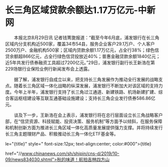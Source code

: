 # 长三角区域贷款余额达1.17万亿元-中新网

　　本报北京8月29日讯 记者钱箐旎报道：“截至今年6月底，浦发银行在长三角区域内分支机构近500家，覆盖34市54县，服务企业客户29.1万户、个人客户2500万户、金融机构500家；区域内贷款余额1.17万亿元，占全行38%；绿色信贷余额超866亿元，占全行绿色信贷投放近40%；普惠金融贷款余额1840亿元；近5年共发行债券融资工具超过7200亿元。”29日，浦发银行副行长王新浩在第229场银行业保险业例行新闻发布会上透露。

　　据了解，浦发银行自成立以来，把支持长三角发展作为推动全行发展的战略支点。随着长三角区域一体化战略的纵深发展，浦发银行不断加大对该区域的支持力度。今年上半年，浦发银行支持了长三角过江通道、新建铁路、机场新建扩建、综合客运枢纽建设等互联互通基础设施建设；支持长三角企业发行债券586.86亿元。

　　谈及下一步，王新浩在会上表示，浦发银行将在总行层面设立长三角战略客户部，在“信贷资源、科技赋能、投资决策、服务机制”等方面予以倾斜，在服务保障和机制创新方面为推进长三角区域一体化高质量发展提供强力支撑。并将持续发行长三角主题理财产品、积极推动长三角一体化ETF基金等。

le="{title}" style=" font-size:12px; text-align:center; color:#000">{title}

href="//www.chinanews.com/sh/shipin/cns-d/2019/10-09/news834030.shtml">秋的味道！航拍吉林四方山
